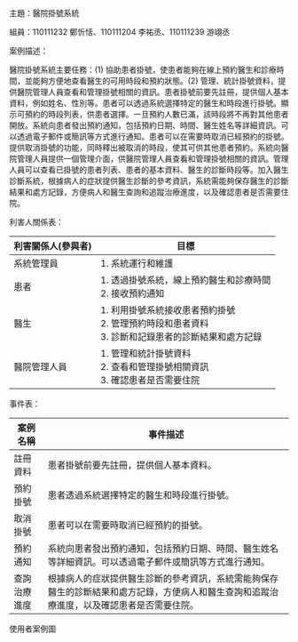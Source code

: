 主題：醫院掛號系統

組員：110111232 鄭忻恬、110111204 李祐丞、110111239 游翊丞

案例描述：

醫院掛號系統主要任務：(1) 協助患者掛號，使患者能夠在線上預約醫生和診療時間，並能夠方便地查看醫生的可用時段和預約狀態。(2) 管理、統計掛號資料，提供醫院管理人員查看和管理掛號相關的資訊。患者掛號前要先註冊，提供個人基本資料，例如姓名、性別等。患者可以透過系統選擇特定的醫生和時段進行掛號。顯示可預約的時段列表，供患者選擇。一旦預約人數已滿，該時段將不再對其他患者開放。系統向患者發出預約通知，包括預約日期、時間、醫生姓名等詳細資訊。可以透過電子郵件或簡訊等方式進行通知。患者可以在需要時取消已經預約的掛號。提供取消掛號的功能，同時釋出被取消的時段，使其可供其他患者預約。系統向醫院管理人員提供一個管理介面，供醫院管理人員查看和管理掛號相關的資訊。管理人員可以查看已掛號的患者列表、患者的基本資料、醫生的診斷時段等。加入醫生診斷系統，根據病人的症狀提供醫生診斷的參考資訊，系統需能夠保存醫生的診斷結果和處方記錄，方便病人和醫生查詢和追蹤治療進度，以及確認患者是否需要住院。

利害人關係表：

| 利害關係人(參與者) | 目標 |
| ----- | ----- |
| 系統管理員 | 1. 系統運行和維護 |
| 患者 | 1. 透過掛號系統，線上預約醫生和診療時間 <br> 2. 接收預約通知 |
| 醫生 | 1. 利用掛號系統接收患者預約掛號 <br> 2. 管理預約時段和患者資料 <br> 3. 診斷和記錄患者的診斷結果和處方記錄 |
| 醫院管理人員 | 1. 管理和統計掛號資料 <br> 2. 查看和管理掛號相關資訊 <br> 3. 確認患者是否需要住院 |

事件表：

| 案例名稱 | 事件描述 |
| ----- | ----- |
| 註冊資料 | 患者掛號前要先註冊，提供個人基本資料。 |
| 預約掛號 | 患者透過系統選擇特定的醫生和時段進行掛號。 |
| 取消掛號 | 患者可以在需要時取消已經預約的掛號。 |
| 預約通知 | 系統向患者發出預約通知，包括預約日期、時間、醫生姓名等詳細資訊。可以透過電子郵件或簡訊等方式進行通知。 |
| 查詢治療進度 | 根據病人的症狀提供醫生診斷的參考資訊，系統需能夠保存醫生的診斷結果和處方記錄，方便病人和醫生查詢和追蹤治療進度，以及確認患者是否需要住院。 |

使用者案例圖

<div class="mxgraph" style="max-width:100%;border:1px solid transparent;" data-mxgraph="{&quot;highlight&quot;:&quot;#0000ff&quot;,&quot;nav&quot;:true,&quot;resize&quot;:true,&quot;toolbar&quot;:&quot;zoom layers tags lightbox&quot;,&quot;edit&quot;:&quot;_blank&quot;,&quot;xml&quot;:&quot;&lt;mxfile&gt;&lt;diagram id=\&quot;0UfyoSpAn6ECmIHnitit\&quot; name=\&quot;使用者案例圖\&quot;&gt;&lt;mxGraphModel dx=\&quot;822\&quot; dy=\&quot;568\&quot; grid=\&quot;1\&quot; gridSize=\&quot;10\&quot; guides=\&quot;1\&quot; tooltips=\&quot;1\&quot; connect=\&quot;1\&quot; arrows=\&quot;1\&quot; fold=\&quot;1\&quot; page=\&quot;1\&quot; pageScale=\&quot;1\&quot; pageWidth=\&quot;827\&quot; pageHeight=\&quot;1169\&quot; math=\&quot;0\&quot; shadow=\&quot;0\&quot;&gt;&lt;root&gt;&lt;mxCell id=\&quot;0\&quot;/&gt;&lt;mxCell id=\&quot;1\&quot; parent=\&quot;0\&quot;/&gt;&lt;mxCell id=\&quot;2\&quot; value=\&quot;掛號系統\&quot; style=\&quot;swimlane;whiteSpace=wrap;html=1;\&quot; parent=\&quot;1\&quot; vertex=\&quot;1\&quot;&gt;&lt;mxGeometry x=\&quot;240\&quot; y=\&quot;40\&quot; width=\&quot;240\&quot; height=\&quot;540\&quot; as=\&quot;geometry\&quot;&gt;&lt;mxRectangle x=\&quot;240\&quot; y=\&quot;40\&quot; width=\&quot;90\&quot; height=\&quot;30\&quot; as=\&quot;alternateBounds\&quot;/&gt;&lt;/mxGeometry&gt;&lt;/mxCell&gt;&lt;mxCell id=\&quot;7\&quot; value=\&quot;註冊資料\&quot; style=\&quot;ellipse;whiteSpace=wrap;html=1;\&quot; parent=\&quot;2\&quot; vertex=\&quot;1\&quot;&gt;&lt;mxGeometry x=\&quot;60\&quot; y=\&quot;290\&quot; width=\&quot;120\&quot; height=\&quot;60\&quot; as=\&quot;geometry\&quot;/&gt;&lt;/mxCell&gt;&lt;mxCell id=\&quot;8\&quot; value=\&quot;維護掛號系統\&quot; style=\&quot;ellipse;whiteSpace=wrap;html=1;\&quot; parent=\&quot;2\&quot; vertex=\&quot;1\&quot;&gt;&lt;mxGeometry x=\&quot;60\&quot; y=\&quot;50\&quot; width=\&quot;120\&quot; height=\&quot;60\&quot; as=\&quot;geometry\&quot;/&gt;&lt;/mxCell&gt;&lt;mxCell id=\&quot;9\&quot; value=\&quot;預約掛號\&quot; style=\&quot;ellipse;whiteSpace=wrap;html=1;\&quot; parent=\&quot;2\&quot; vertex=\&quot;1\&quot;&gt;&lt;mxGeometry x=\&quot;60\&quot; y=\&quot;210\&quot; width=\&quot;120\&quot; height=\&quot;60\&quot; as=\&quot;geometry\&quot;/&gt;&lt;/mxCell&gt;&lt;mxCell id=\&quot;10\&quot; value=\&quot;取消掛號\&quot; style=\&quot;ellipse;whiteSpace=wrap;html=1;\&quot; parent=\&quot;2\&quot; vertex=\&quot;1\&quot;&gt;&lt;mxGeometry x=\&quot;60\&quot; y=\&quot;370\&quot; width=\&quot;120\&quot; height=\&quot;60\&quot; as=\&quot;geometry\&quot;/&gt;&lt;/mxCell&gt;&lt;mxCell id=\&quot;11\&quot; value=\&quot;預約通知\&quot; style=\&quot;ellipse;whiteSpace=wrap;html=1;\&quot; parent=\&quot;2\&quot; vertex=\&quot;1\&quot;&gt;&lt;mxGeometry x=\&quot;60\&quot; y=\&quot;450\&quot; width=\&quot;120\&quot; height=\&quot;60\&quot; as=\&quot;geometry\&quot;/&gt;&lt;/mxCell&gt;&lt;mxCell id=\&quot;25\&quot; value=\&quot;查詢治療進度\&quot; style=\&quot;ellipse;whiteSpace=wrap;html=1;\&quot; vertex=\&quot;1\&quot; parent=\&quot;2\&quot;&gt;&lt;mxGeometry x=\&quot;60\&quot; y=\&quot;130\&quot; width=\&quot;120\&quot; height=\&quot;60\&quot; as=\&quot;geometry\&quot;/&gt;&lt;/mxCell&gt;&lt;mxCell id=\&quot;3\&quot; value=\&quot;系統管理員\&quot; style=\&quot;shape=umlActor;verticalLabelPosition=bottom;verticalAlign=top;html=1;outlineConnect=0;\&quot; parent=\&quot;1\&quot; vertex=\&quot;1\&quot;&gt;&lt;mxGeometry x=\&quot;570\&quot; y=\&quot;145\&quot; width=\&quot;30\&quot; height=\&quot;60\&quot; as=\&quot;geometry\&quot;/&gt;&lt;/mxCell&gt;&lt;mxCell id=\&quot;23\&quot; style=\&quot;edgeStyle=none;html=1;exitX=1;exitY=0.3333333333333333;exitDx=0;exitDy=0;exitPerimeter=0;entryX=0;entryY=0.5;entryDx=0;entryDy=0;endArrow=none;endFill=0;\&quot; parent=\&quot;1\&quot; source=\&quot;4\&quot; target=\&quot;25\&quot; edge=\&quot;1\&quot;&gt;&lt;mxGeometry relative=\&quot;1\&quot; as=\&quot;geometry\&quot;&gt;&lt;mxPoint x=\&quot;300\&quot; y=\&quot;200\&quot; as=\&quot;targetPoint\&quot;/&gt;&lt;/mxGeometry&gt;&lt;/mxCell&gt;&lt;mxCell id=\&quot;4\&quot; value=\&quot;醫院管理人員\&quot; style=\&quot;shape=umlActor;verticalLabelPosition=bottom;verticalAlign=top;html=1;outlineConnect=0;\&quot; parent=\&quot;1\&quot; vertex=\&quot;1\&quot;&gt;&lt;mxGeometry x=\&quot;120\&quot; y=\&quot;370\&quot; width=\&quot;30\&quot; height=\&quot;60\&quot; as=\&quot;geometry\&quot;/&gt;&lt;/mxCell&gt;&lt;mxCell id=\&quot;5\&quot; value=\&quot;醫生\&quot; style=\&quot;shape=umlActor;verticalLabelPosition=bottom;verticalAlign=top;html=1;outlineConnect=0;\&quot; parent=\&quot;1\&quot; vertex=\&quot;1\&quot;&gt;&lt;mxGeometry x=\&quot;120\&quot; y=\&quot;145\&quot; width=\&quot;30\&quot; height=\&quot;60\&quot; as=\&quot;geometry\&quot;/&gt;&lt;/mxCell&gt;&lt;mxCell id=\&quot;6\&quot; value=\&quot;患者\&quot; style=\&quot;shape=umlActor;verticalLabelPosition=bottom;verticalAlign=top;html=1;outlineConnect=0;\&quot; parent=\&quot;1\&quot; vertex=\&quot;1\&quot;&gt;&lt;mxGeometry x=\&quot;570\&quot; y=\&quot;370\&quot; width=\&quot;30\&quot; height=\&quot;60\&quot; as=\&quot;geometry\&quot;/&gt;&lt;/mxCell&gt;&lt;mxCell id=\&quot;13\&quot; style=\&quot;edgeStyle=none;html=1;exitX=1;exitY=0.5;exitDx=0;exitDy=0;entryX=0;entryY=0.3333333333333333;entryDx=0;entryDy=0;entryPerimeter=0;endArrow=none;endFill=0;\&quot; parent=\&quot;1\&quot; source=\&quot;8\&quot; target=\&quot;3\&quot; edge=\&quot;1\&quot;&gt;&lt;mxGeometry relative=\&quot;1\&quot; as=\&quot;geometry\&quot;/&gt;&lt;/mxCell&gt;&lt;mxCell id=\&quot;14\&quot; style=\&quot;edgeStyle=none;html=1;exitX=0;exitY=0.5;exitDx=0;exitDy=0;entryX=1;entryY=0.3333333333333333;entryDx=0;entryDy=0;entryPerimeter=0;endArrow=none;endFill=0;\&quot; parent=\&quot;1\&quot; source=\&quot;9\&quot; target=\&quot;4\&quot; edge=\&quot;1\&quot;&gt;&lt;mxGeometry relative=\&quot;1\&quot; as=\&quot;geometry\&quot;/&gt;&lt;/mxCell&gt;&lt;mxCell id=\&quot;15\&quot; style=\&quot;edgeStyle=none;html=1;exitX=1;exitY=0.5;exitDx=0;exitDy=0;endArrow=none;endFill=0;entryX=0;entryY=0.3333333333333333;entryDx=0;entryDy=0;entryPerimeter=0;\&quot; parent=\&quot;1\&quot; source=\&quot;7\&quot; target=\&quot;6\&quot; edge=\&quot;1\&quot;&gt;&lt;mxGeometry relative=\&quot;1\&quot; as=\&quot;geometry\&quot;&gt;&lt;mxPoint x=\&quot;220\&quot; y=\&quot;410\&quot; as=\&quot;targetPoint\&quot;/&gt;&lt;/mxGeometry&gt;&lt;/mxCell&gt;&lt;mxCell id=\&quot;16\&quot; style=\&quot;edgeStyle=none;html=1;exitX=1;exitY=0.5;exitDx=0;exitDy=0;entryX=0;entryY=0.3333333333333333;entryDx=0;entryDy=0;entryPerimeter=0;endArrow=none;endFill=0;\&quot; parent=\&quot;1\&quot; source=\&quot;9\&quot; target=\&quot;6\&quot; edge=\&quot;1\&quot;&gt;&lt;mxGeometry relative=\&quot;1\&quot; as=\&quot;geometry\&quot;/&gt;&lt;/mxCell&gt;&lt;mxCell id=\&quot;17\&quot; style=\&quot;edgeStyle=none;html=1;exitX=1;exitY=0.5;exitDx=0;exitDy=0;entryX=0;entryY=0.3333333333333333;entryDx=0;entryDy=0;entryPerimeter=0;endArrow=none;endFill=0;\&quot; parent=\&quot;1\&quot; source=\&quot;10\&quot; target=\&quot;6\&quot; edge=\&quot;1\&quot;&gt;&lt;mxGeometry relative=\&quot;1\&quot; as=\&quot;geometry\&quot;/&gt;&lt;/mxCell&gt;&lt;mxCell id=\&quot;18\&quot; style=\&quot;edgeStyle=none;html=1;exitX=1;exitY=0.5;exitDx=0;exitDy=0;endArrow=none;endFill=0;\&quot; parent=\&quot;1\&quot; source=\&quot;11\&quot; edge=\&quot;1\&quot;&gt;&lt;mxGeometry relative=\&quot;1\&quot; as=\&quot;geometry\&quot;&gt;&lt;mxPoint x=\&quot;570\&quot; y=\&quot;390\&quot; as=\&quot;targetPoint\&quot;/&gt;&lt;/mxGeometry&gt;&lt;/mxCell&gt;&lt;mxCell id=\&quot;19\&quot; style=\&quot;edgeStyle=none;html=1;exitX=1;exitY=0.3333333333333333;exitDx=0;exitDy=0;endArrow=none;endFill=0;exitPerimeter=0;entryX=0;entryY=0.5;entryDx=0;entryDy=0;\&quot; parent=\&quot;1\&quot; source=\&quot;5\&quot; target=\&quot;25\&quot; edge=\&quot;1\&quot;&gt;&lt;mxGeometry relative=\&quot;1\&quot; as=\&quot;geometry\&quot;&gt;&lt;mxPoint x=\&quot;302.76\&quot; y=\&quot;207.20000000000005\&quot; as=\&quot;targetPoint\&quot;/&gt;&lt;/mxGeometry&gt;&lt;/mxCell&gt;&lt;mxCell id=\&quot;21\&quot; style=\&quot;edgeStyle=none;html=1;exitX=0;exitY=0.5;exitDx=0;exitDy=0;endArrow=none;endFill=0;\&quot; parent=\&quot;1\&quot; source=\&quot;10\&quot; edge=\&quot;1\&quot;&gt;&lt;mxGeometry relative=\&quot;1\&quot; as=\&quot;geometry\&quot;&gt;&lt;mxPoint x=\&quot;150\&quot; y=\&quot;390\&quot; as=\&quot;targetPoint\&quot;/&gt;&lt;/mxGeometry&gt;&lt;/mxCell&gt;&lt;mxCell id=\&quot;22\&quot; style=\&quot;edgeStyle=none;html=1;exitX=0;exitY=0.5;exitDx=0;exitDy=0;endArrow=none;endFill=0;\&quot; parent=\&quot;1\&quot; source=\&quot;11\&quot; edge=\&quot;1\&quot;&gt;&lt;mxGeometry relative=\&quot;1\&quot; as=\&quot;geometry\&quot;&gt;&lt;mxPoint x=\&quot;150\&quot; y=\&quot;390\&quot; as=\&quot;targetPoint\&quot;/&gt;&lt;/mxGeometry&gt;&lt;/mxCell&gt;&lt;mxCell id=\&quot;24\&quot; style=\&quot;edgeStyle=none;html=1;endArrow=none;endFill=0;\&quot; parent=\&quot;1\&quot; edge=\&quot;1\&quot;&gt;&lt;mxGeometry relative=\&quot;1\&quot; as=\&quot;geometry\&quot;&gt;&lt;mxPoint x=\&quot;570\&quot; y=\&quot;390\&quot; as=\&quot;targetPoint\&quot;/&gt;&lt;mxPoint x=\&quot;420\&quot; y=\&quot;200\&quot; as=\&quot;sourcePoint\&quot;/&gt;&lt;/mxGeometry&gt;&lt;/mxCell&gt;&lt;/root&gt;&lt;/mxGraphModel&gt;&lt;/diagram&gt;&lt;/mxfile&gt;&quot;}"></div>
<script type="text/javascript" src="https://viewer.diagrams.net/js/viewer-static.min.js"></script>


